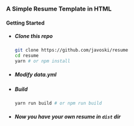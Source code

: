 ### A Simple Resume Template in HTML

#### Getting Started
- ##### Clone this repo
	```bash
	git clone https://github.com/javoski/resume
	cd resume
	yarn # or npm install
	```
- ##### Modify data.yml
- ##### Build
	```bash
	yarn run build # or npm run build
	```
- ##### Now you have your own resume in `dist` dir
